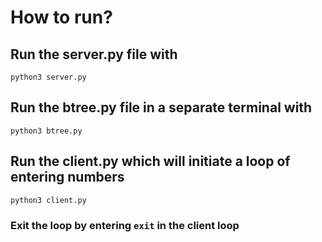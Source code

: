 # How to run?
## Run the server.py file with
``python3 server.py``
## Run the btree.py file in a separate terminal with
``python3 btree.py``
## Run the client.py which will initiate a loop of entering numbers
``python3 client.py``
### Exit the loop by entering ``exit`` in the client loop

